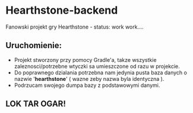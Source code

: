 # Hearthstone-backend
Fanowski projekt gry Hearthstone - status: work work....
## Uruchomienie:
* Projekt stworzony przy pomocy Gradle'a, takze wszystkie zaleznosci/potrzebne wtyczki sa umieszczone od razu w projekcie.
* Do poprawnego dzialania potrzebna nam jedynia pusta baza danych o nazwie '**hearthstone**' ( wazne zeby nazwa byla identyczna ). 
* Podrzucam swojego dumpa bazy z podstawowymi danymi.

## LOK TAR OGAR!

